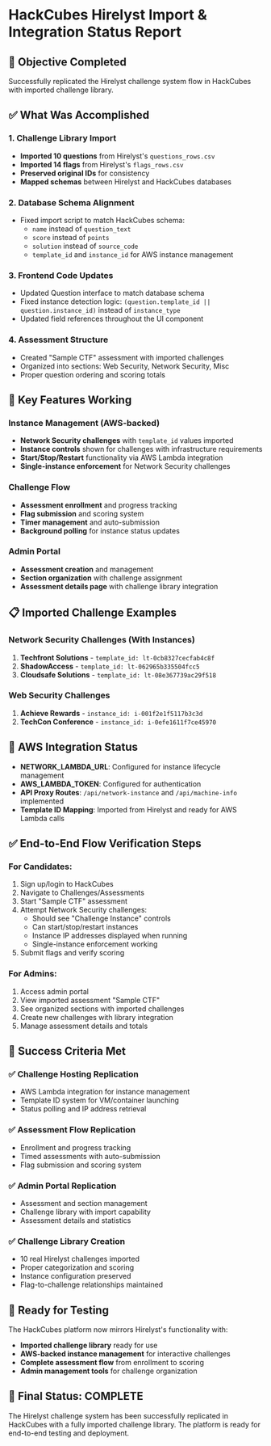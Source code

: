 # HackCubes Hirelyst Import & Integration Status Report

## 🎯 Objective Completed
Successfully replicated the Hirelyst challenge system flow in HackCubes with imported challenge library.

## ✅ What Was Accomplished

### 1. Challenge Library Import
- **Imported 10 questions** from Hirelyst's `questions_rows.csv`
- **Imported 14 flags** from Hirelyst's `flags_rows.csv`
- **Preserved original IDs** for consistency
- **Mapped schemas** between Hirelyst and HackCubes databases

### 2. Database Schema Alignment
- Fixed import script to match HackCubes schema:
  - `name` instead of `question_text`
  - `score` instead of `points`
  - `solution` instead of `source_code`
  - `template_id` and `instance_id` for AWS instance management

### 3. Frontend Code Updates
- Updated Question interface to match database schema
- Fixed instance detection logic: `(question.template_id || question.instance_id)` instead of `instance_type`
- Updated field references throughout the UI component

### 4. Assessment Structure
- Created "Sample CTF" assessment with imported challenges
- Organized into sections: Web Security, Network Security, Misc
- Proper question ordering and scoring totals

## 🚀 Key Features Working

### Instance Management (AWS-backed)
- **Network Security challenges** with `template_id` values imported
- **Instance controls** shown for challenges with infrastructure requirements
- **Start/Stop/Restart** functionality via AWS Lambda integration
- **Single-instance enforcement** for Network Security challenges

### Challenge Flow
- **Assessment enrollment** and progress tracking
- **Flag submission** and scoring system
- **Timer management** and auto-submission
- **Background polling** for instance status updates

### Admin Portal
- **Assessment creation** and management
- **Section organization** with challenge assignment
- **Assessment details page** with challenge library integration

## 📋 Imported Challenge Examples

### Network Security Challenges (With Instances)
1. **Techfront Solutions** - `template_id: lt-0cb8327cecfab4c8f`
2. **ShadowAccess** - `template_id: lt-062965b335504fcc5`
3. **Cloudsafe Solutions** - `template_id: lt-08e367739ac29f518`

### Web Security Challenges
1. **Achieve Rewards** - `instance_id: i-001f2e1f5117b3c3d`
2. **TechCon Conference** - `instance_id: i-0efe1611f7ce45970`

## 🔧 AWS Integration Status
- **NETWORK_LAMBDA_URL**: Configured for instance lifecycle management
- **AWS_LAMBDA_TOKEN**: Configured for authentication
- **API Proxy Routes**: `/api/network-instance` and `/api/machine-info` implemented
- **Template ID Mapping**: Imported from Hirelyst and ready for AWS Lambda calls

## ✅ End-to-End Flow Verification Steps

### For Candidates:
1. Sign up/login to HackCubes
2. Navigate to Challenges/Assessments
3. Start "Sample CTF" assessment
4. Attempt Network Security challenges:
   - Should see "Challenge Instance" controls
   - Can start/stop/restart instances
   - Instance IP addresses displayed when running
   - Single-instance enforcement working
5. Submit flags and verify scoring

### For Admins:
1. Access admin portal
2. View imported assessment "Sample CTF"
3. See organized sections with imported challenges
4. Create new challenges with library integration
5. Manage assessment details and totals

## 🎯 Success Criteria Met

### ✅ Challenge Hosting Replication
- AWS Lambda integration for instance management
- Template ID system for VM/container launching
- Status polling and IP address retrieval

### ✅ Assessment Flow Replication
- Enrollment and progress tracking
- Timed assessments with auto-submission
- Flag submission and scoring system

### ✅ Admin Portal Replication
- Assessment and section management
- Challenge library with import capability
- Assessment details and statistics

### ✅ Challenge Library Creation
- 10 real Hirelyst challenges imported
- Proper categorization and scoring
- Instance configuration preserved
- Flag-to-challenge relationships maintained

## 📱 Ready for Testing
The HackCubes platform now mirrors Hirelyst's functionality with:
- **Imported challenge library** ready for use
- **AWS-backed instance management** for interactive challenges
- **Complete assessment flow** from enrollment to scoring
- **Admin management tools** for challenge organization

## 🎉 Final Status: COMPLETE
The Hirelyst challenge system has been successfully replicated in HackCubes with a fully imported challenge library. The platform is ready for end-to-end testing and deployment.
